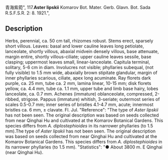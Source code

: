 青海紫菀",
117.**Aster lipskii** Komarov Bot. Mater. Gerb. Glavn. Bot. Sada R.S.F.S.R. 2: 8. 1921.",

## Description
Herbs, perennial, ca. 50 cm tall, rhizomes robust. Stems erect, sparsely short villous. Leaves: basal and lower cauline leaves long petiolate, lanceolate, shortly villous, abaxial midvein densely villous, base attenuate, margin entire, shortly villous-ciliate; upper cauline leaves sessile, base clasping; uppermost leaves small, linear-lanceolate. Capitula terminal, solitary, 5-6 cm in diam. Involucres not visible; phyllaries subequal, (not fully visible) to 1.5 mm wide, abaxially brown stipitate glandular, margin of inner phyllaries scarious, ciliate, apex long acuminate. Ray florets dark purple, ca. 25 mm, tube ca. 2 mm, lamina linear, 10-15 mm; disk florets yellow, ca. 4.4 mm, tube ca. 1.1 mm, upper tube and limb base hairy, lobes lanceolate, ca. 0.7 mm. Achenes (immature) oblanceolate, compressed, 2-ribbed, strigose. Pappus (immature) whitish, 3-seriate; outermost series of scales 0.5-0.7 mm; inner series of bristles 4.1-4.7 mm, acute; innermost bristles ca. 6 mm, ± clavate. Fl. Jul.
  "Reference": "The type of *Aster lipskii* has not been seen. The original description was based on seeds collected from near Qinghai Hu and cultivated at the Komarov Botanical Gardens. This species differs from *A. diplostephioides* in its narrower phyllaries (to 1.5 mm).The type of *Aster lipskii* has not been seen. The original description was based on seeds collected from near Qinghai Hu and cultivated at the Komarov Botanical Gardens. This species differs from *A. diplostephioides* in its narrower phyllaries (to 1.5 mm).
  "Statistics": "● About 3800 m. E Qinghai (near Qinghai Hu).
